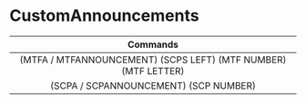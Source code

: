# CustomAnnouncements

| Commands        |
| :-------------: |
| (MTFA / MTFANNOUNCEMENT) (SCPS LEFT) (MTF NUMBER) (MTF LETTER) |
| (SCPA / SCPANNOUNCEMENT) (SCP NUMBER) |
